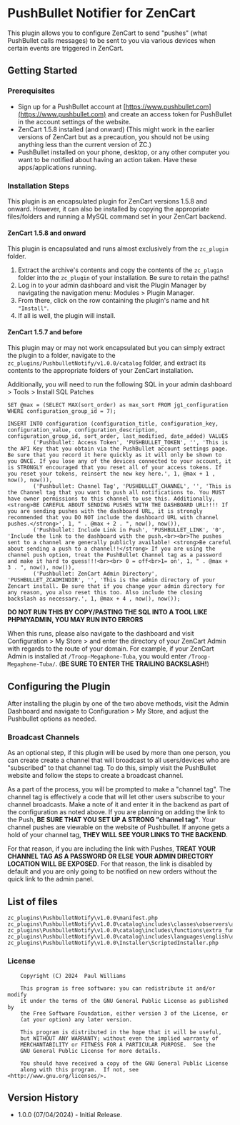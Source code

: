 # PushBullet Notifier for ZenCart
This plugin allows you to configure ZenCart to send "pushes" (what PushBullet calls messages) to be sent to you via various devices when certain events are triggered in ZenCart.

## Getting Started

### Prerequisites
* Sign up for a PushBullet account at [https://www.pushbullet.com](https://www.pushbullet.com) and create an access token for PushBullet in the account settings of the website.
* ZenCart 1.5.8 installed (and onward) (This might work in the earlier versions of ZenCart but as a precaution, you should not be using anything less than the current version of ZC.)
* PushBullet installed on your phone, desktop, or any other computer you want to be notified about having an action taken. Have these apps/applications running.

### Installation Steps

This plugin is an encapsulated plugin for ZenCart versions 1.5.8 and onward. However, it can also be installed by copying the appropriate files/folders and running a MySQL command set in your ZenCart backend.

#### ZenCart 1.5.8 and onward
This plugin is encapsulated and runs almost exclusively from the `zc_plugin` folder.

1. Extract the archive's contents and copy the contents of the `zc_plugin` folder into the `zc_plugin` of your installation. Be sure to retain the paths!
2. Log in to your admin dashboard and visit the Plugin Manager by navigating the navigation menu: Modules > Plugin Manager.
3. From there, click on the row containing the plugin's name and hit `"Install"`.
4. If all is well, the plugin will install.

#### ZenCart 1.5.7 and before
This plugin may or may not work encapsulated but you can simply extract the plugin to a folder, navigate to the `zc_plugins/PushbulletNotify/v1.0.0/catalog` folder, and extract its contents to the appropriate folders of your ZenCart installation.

Additionally, you will need to run the following SQL in your admin dashboard > Tools > Install SQL Patches

```
SET @max = (SELECT MAX(sort_order) as max_sort FROM jg1_configuration WHERE configuration_group_id = 7);

INSERT INTO configuration (configuration_title, configuration_key, configuration_value, configuration_description, configuration_group_id, sort_order, last_modified, date_added) VALUES 
        ('Pushbullet: Access Token', 'PUSHBULLET_TOKEN', '', 'This is the API Key that you obtain via the PushBullet account settings page. Be sure that you record it here quickly as it will only be shown to you ONCE. If you lose any of the devices connected to your account, it is STRONGLY encouraged that you reset all of your access tokens. If you reset your tokens, reinsert the new key here.', 1, @max + 1 , now(), now()),
        ('Pushbullet: Channel Tag', 'PUSHBULLET_CHANNEL', '', 'This is the Channel tag that you want to push all notifications to. You MUST have owner permissions to this channel to use this. Additionally, <strong>BE CAREFUL ABOUT SENDING PUSHES WITH THE DASHBOARD URL!!!! If you are sending pushes with the dashboard URL, it is strongly recommended that you DO NOT include the dashboard URL with channel pushes.</strong>', 1, " . @max + 2 . ", now(), now()),
        ('Pushbullet: Include Link in Push', 'PUSHBULLET_LINK', '0', 'Include the link to the dashboard with the push.<br><br>The pushes sent to a channel are generally publicly available! <strong>Be careful about sending a push to a channel!!</strong> If you are using the channel push option, treat the PushBullet Channel tag as a password and make it hard to guess!!!<br><br> 0 = off<br>1= on', 1, " . @max + 3 . ", now(), now()),
        ('Pushbullet: ZenCart Admin Directory', 'PUSHBULLET_ZCADMINDIR', '', 'This is the admin directory of your Zencart install. Be sure that if you change your admin directory for any reason, you also reset this too. Also include the closing backslash as necessary.', 1, @max + 4 , now(), now());
```

**__DO NOT RUN THIS BY COPY/PASTING THE SQL INTO A TOOL LIKE PHPMYADMIN, YOU MAY RUN INTO ERRORS__**
 
When this runs, please also navigate to the dashboard and visit Configuration > My Store > and enter the directory of your ZenCart Admin with regards to the route of your domain. For example, if your ZenCart Admin is installed at `/Troop-Megaphone-Tuba`, you would enter `/Troop-Megaphone-Tuba/`. (**BE SURE TO ENTER THE TRAILING BACKSLASH!**)

## Configuring the Plugin

After installing the plugin by one of the two above methods, visit the Admin Dashboard and navigate to Configuration > My Store, and adjust the Pushbullet options as needed.

### Broadcast Channels
As an optional step, if this plugin will be used by more than one person, you can create  create a channel that will broadcast to all users/devices who are "subscribed" to that channel tag. To do this, simply visit the PushBullet website  and follow the steps to create a broadcast channel.

As a part of the process, you will be prompted to make a "channel tag". The channel tag is effectively a code that will let other users subscribe to your channel broadcasts. Make a note of it and enter it in the backend as part of the configuration as noted above.  If you are planning on adding the link to the Push, **BE SURE THAT YOU SET UP A STRONG "channel tag"**. Your channel pushes are viewable on the website of Pushbullet. If anyone gets a hold of your channel tag, **THEY WILL SEE YOUR LINKS TO THE BACKEND**. 

For that reason, if you are including the link with Pushes, **TREAT YOUR CHANNEL TAG AS A PASSWORD OR ELSE YOUR ADMIN DIRECTORY LOCATION WILL BE EXPOSED**. For that reason, the link is disabled by default and you are only going to be notified on new orders without the quick link to the admin panel.

## List of files
```
zc_plugins\PushbulletNotify\v1.0.0\manifest.php
zc_plugins\PushbulletNotify\v1.0.0\catalog\includes\classes\observers\auto.pushbullet_push.php
zc_plugins\PushbulletNotify\v1.0.0\catalog\includes\functions\extra_functions\functions_pushbullet.php
zc_plugins\PushbulletNotify\v1.0.0\catalog\includes\languages\english\extra_definitions\lang.pushbullet_api.php
zc_plugins\PushbulletNotify\v1.0.0\Installer\ScriptedInstaller.php
```

### License
```
    Copyright (C) 2024  Paul Williams

    This program is free software: you can redistribute it and/or modify
    it under the terms of the GNU General Public License as published by
    the Free Software Foundation, either version 3 of the License, or
    (at your option) any later version.

    This program is distributed in the hope that it will be useful,
    but WITHOUT ANY WARRANTY; without even the implied warranty of
    MERCHANTABILITY or FITNESS FOR A PARTICULAR PURPOSE.  See the
    GNU General Public License for more details.

    You should have received a copy of the GNU General Public License
    along with this program.  If not, see <http://www.gnu.org/licenses/>.
```

## Version History
* 1.0.0 (07/04/2024) - Initial Release.
